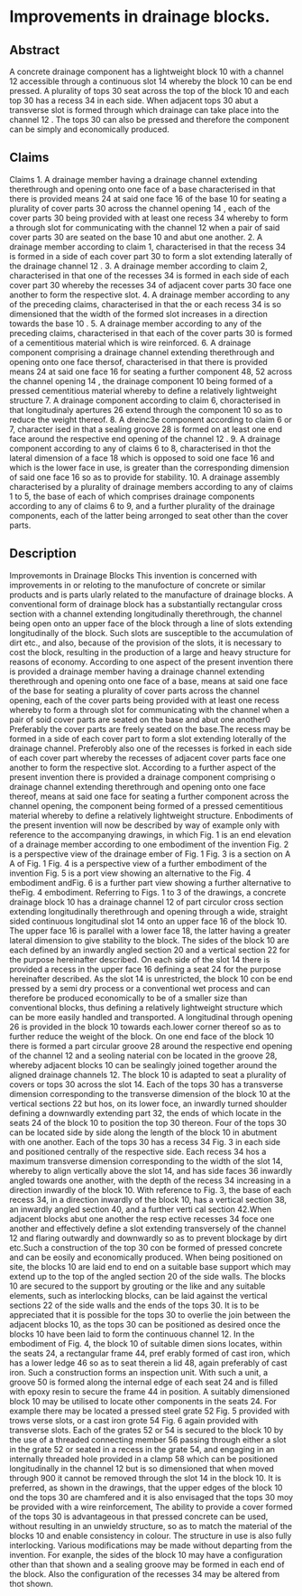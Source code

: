 # Improvements in drainage blocks.

## Abstract
A concrete drainage component has a lightweight block 10 with a channel 12 accessible through a continuous slot 14 whereby the block 10 can be end pressed. A plurality of tops 30 seat across the top of the block 10 and each top 30 has a recess 34 in each side. When adjacent tops 30 abut a transverse slot is formed through which drainage can take place into the channel 12 . The tops 30 can also be pressed and therefore the component can be simply and economically produced.

## Claims
Claims 1. A drainage member having a drainage channel extending therethrough and opening onto one face of a base characterised in that there is provided means 24 at said one face 16 of the base 10 for seating a plurality of cover parts 30 across the channel opening 14 , each of the cover parts 30 being provided with at least one recess 34 whereby to form a through slot for communicating with the channel 12 when a pair of said cover parts 30 are seated on the base 10 and abut one another. 2. A drainage member according to claim 1, characterised in that the recess 34 is formed in a side of each cover part 30 to form a slot extending laterally of the drainage channel 12 . 3. A drainage member according to claim 2, characterised in that one of the recesses 34 is formed in each side of each cover part 30 whereby the recesses 34 of adjacent cover parts 30 face one another to form the respective slot. 4. A drainage member according to any of the preceding claims, characterised in that the or each recess 34 is so dimensioned that the width of the formed slot increases in a direction towards the base 10 . 5. A drainage member according to any of the preceding claims, characterised in that each of the cover parts 30 is formed of a cementitious material which is wire reinforced. 6. A drainage component comprising a drainage channel extending therethrough and opening onto one face thersof, characterised in that there is provided means 24 at said one face 16 for seating a further component 48, 52 across the channel opening 14 , the drainage component 10 being formed of a pressed cementitious material whereby to define a relatively lightweight structure 7. A drainage component according to claim 6, choracterised in that longitudinaly apertures 26 extend through the component 10 so as to reduce the weight thereof. 8. A dreinc3e component according to claim 6 or 7, character ised in that a sealing groove 28 is formed on at least one end face around the respective end opening of the channel 12 . 9. A drainage component according to any of claims 6 to 8, characterised in thot the lateral dimension of a face 18 which is opposed to soid one face 16 and which is the lower face in use, is greater than the corresponding dimension of said one face 16 so as to provide for stability. 10. A drainage assembly characterised by a plurality of drainage members according to any of claims 1 to 5, the base of each of which comprises drainage components according to any of claims 6 to 9, and a further plurality of the drainage components, each of the latter being arronged to seat other than the cover parts.

## Description
Improvemonts in Drainage Blocks This invention is concerned with improvements in or reloting to the manufocture of concrete or similar products and is parts ularly related to the manufacture of drainage blocks. A conventional form of drainage block has a substantially rectangular cross section with a channel extending longitudinally therethrough, the channel being open onto an upper face of the block through a line of slots extending longitudinally of the block. Such slots are susceptible to the accumulation of dirt etc., and also, because of the provision of the slots, it is necessary to cost the block, resulting in the production of a large and heavy structure for reasons of economy. According to one aspect of the present invention there is provided a drainage member having a drainage channel extending therethrough and opening onto one face of a base, means at said one face of the base for seating a plurality of cover parts across the channel opening, each of the cover parts being provided with at least one recess whereby to form a through slot for communicating with the channel when a pair of soid cover parts are seated on the base and abut one another0 Preferably the cover parts are freely seated on the base.The recess may be formed in a side of each cover part to form a slot extending loterally of the drainage channel. Preferobly also one of the recesses is forked in each side of each cover part whereby the recesses of adjacent cover parts face one another to form the respective slot. According to a further aspect of the present invention there is provided a drainage component comprising o drainage channel extending therethrough and opening onto one face thereof, means at said one face for seating a further component across the channel opening, the component being formed of a pressed cementitious material whereby to define a relatively lightweight structure. Enbodiments of the present invention will now be described by way of example only with reference to the accompanying drawings, in which Fig. 1 is an end elevation of a drainage member according to one embodiment of the invention Fig. 2 is a perspective view of the drainage ember of Fig. 1 Fig. 3 is a section on A A of Fig. 1 Fig. 4 is a perspective view of a further embodiment of the invention Fig. 5 is a port view showing an alternative to the Fig. 4 embodiment andFig. 6 is a further part view showing a further alternative to theFig. 4 embodiment. Referring to Figs. 1 to 3 of the drawings, a concrete drainage block 10 has a drainage channel 12 of part circulor cross section extending longitudinally therethrough and opening through a wide, straight sided continuous longitudinal slot 14 onto an upper face 16 of the block 10. The upper face 16 is parallel with a lower face 18, the latter having a greater lateral dimension to give stability to the block. The sides of the block 10 are each defined by an inwardly angled section 20 and a vertical section 22 for the purpose hereinafter described. On each side of the slot 14 there is provided a recess in the upper face 16 defining a seat 24 for the purpose hereinafter described. As the slot 14 is unrestricted, the block 10 con be end pressed by a semi dry process or a conventional wet process and can therefore be produced economically to be of a smaller size than conventional blocks, thus defining a relatively lightweight structure which can be more easily handled and transported. A longitudinal through opening 26 is provided in the block 10 towards each.lower corner thereof so as to further reduce the weight of the block. On one end face of the block 10 there is formed a part circular groove 28 around the respective end opening of the channel 12 and a seoling naterial con be located in the groove 28, whereby adjacent blocks 10 can be sealingly joined together around the aligned drainage channels 12. The block 10 is adapted to seat a plurality of covers or tops 30 across the slot 14. Each of the tops 30 has a transverse dimension corresponding to the transverse dimension of the block 10 at the vertical sections 22 but hos, on its lower foce, an inwardly turned shoulder defining a downwardly extending part 32, the ends of which locate in the seats 24 of the block 10 to position the top 30 thereon. Four of the tops 30 can be located side by side along the length of the block 10 in abutment with one another. Each of the tops 30 has a recess 34 Fig. 3 in each side and positioned centrally of the respective side. Each recess 34 hos a maximum transverse dimension corresponding to the width of the slot 14, whereby to align vertically above the slot 14, and has side faces 36 inwardly angled towards one another, with the depth of the recess 34 increasing in a direction inwardly of the block 10. With reference to Fig. 3, the base of each recess 34, in a direction inwardly of the block 10, has a vertical section 38, an inwardly angled section 40, and a further verti cal section 42.When adjacent blocks abut one another the resp ective recesses 34 foce one another and effectively define a slot extending transversely of the channel 12 and flaring outwardly and downwardly so as to prevent blockage by dirt etc.Such a construction of the top 30 con be formed of pressed concrete and can be eosily and economically produced. When being positioned on site, the blocks 10 are laid end to end on a suitable base support which may extend up to the top of the angled section 20 of the side walls. The blocks 10 are secured to the support by grouting or the like and any suitable elements, such as interlocking blocks, can be laid against the vertical sections 22 of the side walls and the ends of the tops 30. It is to be appreciated that it is possible for the tops 30 to overlie the join between the adjacent blocks 10, as the tops 30 can be positioned as desired once the blocks 10 have been laid to form the continuous channel 12. In the embodiment of Fig. 4, the block 10 of suitable dimen sions locates, within the seats 24, a rectangular frame 44, pref erably formed of cast iron, which has a lower ledge 46 so as to seat therein a lid 48, again preferably of cast iron. Such a construction forms an inspection unit. With such a unit, a groove 50 is formed along the internal edge of each seat 24 and is filled with epoxy resin to secure the frame 44 in position. A suitably dimensioned block 10 may be utilised to locate other components in the seats 24. For example there may be located a pressed steel grate 52 Fig. 5 provided with trows verse slots, or a cast iron grote 54 Fig. 6 again provided with transverse slots. Each of the grates 52 or 54 is secured to the block 10 by the use of a threaded connecting member 56 passing through either a slot in the grate 52 or seated in a recess in the grate 54, and engaging in an internally threaded hole provided in a clamp 58 which can be positioned longitudinally in the channel 12 but is so dimensioned that when moved through 900 it cannot be removed through the slot 14 in the block 10. It is preferred, as shown in the drawings, that the upper edges of the block 10 ond the tops 30 are chamfered and it is also envisaged that the tops 30 moy be provided with a wire reinforcement, The ability to provide a cover formed of the tops 30 is advantageous in that pressed concrete can be used, without resulting in an unwieldy structure, so as to match the material of the blocks 10 and enable consistency in colour. The structure in use is also fully interlocking. Various modifications may be made without departing from the invention. For exanple, the sides of the block 10 may have a configuration other than that shown and a sealing groove may be formed in each end of the block. Also the configuration of the recesses 34 may be altered from thot shown.